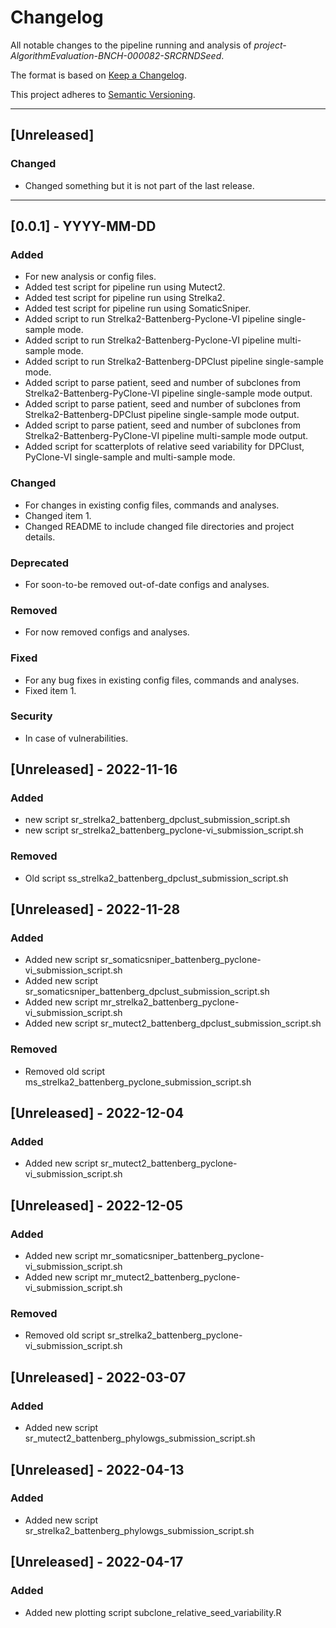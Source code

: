 # Changelog
All notable changes to the pipeline running and analysis of *project-AlgorithmEvaluation-BNCH-000082-SRCRNDSeed*.

The format is based on [Keep a Changelog](https://keepachangelog.com/en/1.0.0/).

This project adheres to [Semantic Versioning](https://semver.org/spec/v2.0.0.html).

---

## [Unreleased]
### Changed
- Changed something but it is not part of the last release.

---

## [0.0.1] - YYYY-MM-DD
### Added
- For new analysis or config files.
- Added test script for pipeline run using Mutect2.
- Added test script for pipeline run using Strelka2.
- Added test script for pipeline run using SomaticSniper.
- Added script to run Strelka2-Battenberg-Pyclone-VI pipeline single-sample mode.
- Added script to run Strelka2-Battenberg-Pyclone-VI pipeline multi-sample mode.
- Added script to run Strelka2-Battenberg-DPClust pipeline single-sample mode.
- Added script to parse patient, seed and number of subclones from Strelka2-Battenberg-PyClone-VI pipeline single-sample mode output.
- Added script to parse patient, seed and number of subclones from Strelka2-Battenberg-DPClust pipeline single-sample mode output.
- Added script to parse patient, seed and number of subclones from Strelka2-Battenberg-PyClone-VI pipeline multi-sample mode output.
- Added script for scatterplots of relative seed variability for DPClust, PyClone-VI single-sample and multi-sample mode.

### Changed
- For changes in existing config files, commands and analyses.
- Changed item 1.
- Changed README to include changed file directories and project details. 

### Deprecated
- For soon-to-be removed out-of-date configs and analyses.

### Removed
- For now removed configs and analyses.  

### Fixed
- For any bug fixes in existing config files, commands and analyses.
- Fixed item 1.

### Security
- In case of vulnerabilities.

## [Unreleased] - 2022-11-16
### Added
- new script sr_strelka2_battenberg_dpclust_submission_script.sh
- new script sr_strelka2_battenberg_pyclone-vi_submission_script.sh

### Removed
- Old script ss_strelka2_battenberg_dpclust_submission_script.sh

## [Unreleased] - 2022-11-28
### Added
- Added new script sr_somaticsniper_battenberg_pyclone-vi_submission_script.sh
- Added new script sr_somaticsniper_battenberg_dpclust_submission_script.sh
- Added new script mr_strelka2_battenberg_pyclone-vi_submission_script.sh
- Added new script sr_mutect2_battenberg_dpclust_submission_script.sh

### Removed
- Removed old script ms_strelka2_battenberg_pyclone_submission_script.sh

## [Unreleased] - 2022-12-04
### Added
- Added new script sr_mutect2_battenberg_pyclone-vi_submission_script.sh

## [Unreleased] - 2022-12-05
### Added
- Added new script mr_somaticsniper_battenberg_pyclone-vi_submission_script.sh
- Added new script mr_mutect2_battenberg_pyclone-vi_submission_script.sh

### Removed
- Removed old script sr_strelka2_battenberg_pyclone-vi_submission_script.sh

## [Unreleased] - 2022-03-07
### Added
- Added new script sr_mutect2_battenberg_phylowgs_submission_script.sh

## [Unreleased] - 2022-04-13
### Added
- Added new script sr_strelka2_battenberg_phylowgs_submission_script.sh

## [Unreleased] - 2022-04-17
### Added
- Added new plotting script subclone_relative_seed_variability.R